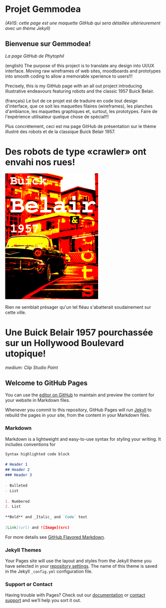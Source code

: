 # Projet Gemmodea

_(AVIS: cette page est une maquette GitHub qui sera détaillée ultérieurement avec un thème Jekyll)_

## Bienvenue sur Gemmodea!
_La page GitHub de Phytophil_

(english) The purpose of this project is to translate any design 
into UI/UX interface. Moving raw wireframes of web sites, 
moodboards and prototypes into smooth coding to allow 
a memorable xperience to users!!! 

Precisely, this is my GitHub 
page with an all out project introducing illustrative 
endeavours featuring robots and the classic 1957 Buick Belair.

(français) Le but de ce projet est de traduire en code tout 
design d'interface, que ce soit les maquettes filaires (wireframes), 
les planches d'ambiance, les maquettes graphiques et, surtout, les prototypes. Faire de 
l'expérience utilisateur quelque chose de spécial!!! 

Plus concrètement, ceci est ma page GitHub de présentation sur 
le thème illustré des robots et de la classique Buick 
Belair 1957.

# Des robots de type «crawler» ont envahi nos rues!

![alt text](https://github.com/phytophil/gemmodea.github.io/blob/gh-pages/images/buick-photo-4.jpg)

Rien ne semblait présager qu'un tel fléau s'abatterait soudainement sur cette ville.

# Une Buick Belair 1957 pourchassée sur un Hollywood Boulevard utopique!

_medium: Clip Studio Paint_

## Welcome to GitHub Pages

You can use the [editor on GitHub](https://github.com/phytophil/gemmodea.github.io/edit/gh-pages/index.md) to maintain and preview the content for your website in Markdown files.

Whenever you commit to this repository, GitHub Pages will run [Jekyll](https://jekyllrb.com/) to rebuild the pages in your site, from the content in your Markdown files.

### Markdown

Markdown is a lightweight and easy-to-use syntax for styling your writing. It includes conventions for

```markdown
Syntax highlighted code block

# Header 1
## Header 2
### Header 3

- Bulleted
- List

1. Numbered
2. List

**Bold** and _Italic_ and `Code` text

[Link](url) and ![Image](src)
```

For more details see [GitHub Flavored Markdown](https://guides.github.com/features/mastering-markdown/).

### Jekyll Themes

Your Pages site will use the layout and styles from the Jekyll theme you have selected in your [repository settings](https://github.com/phytophil/gemmodea.github.io/settings/pages). The name of this theme is saved in the Jekyll `_config.yml` configuration file.

### Support or Contact

Having trouble with Pages? Check out our [documentation](https://docs.github.com/categories/github-pages-basics/) or [contact support](https://support.github.com/contact) and we’ll help you sort it out.
